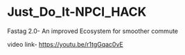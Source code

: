 # Just_Do_It-NPCI_HACK
Fastag 2.0- An improved Ecosystem for smoother commute

video link- https://youtu.be/r1tgGqac0vE

